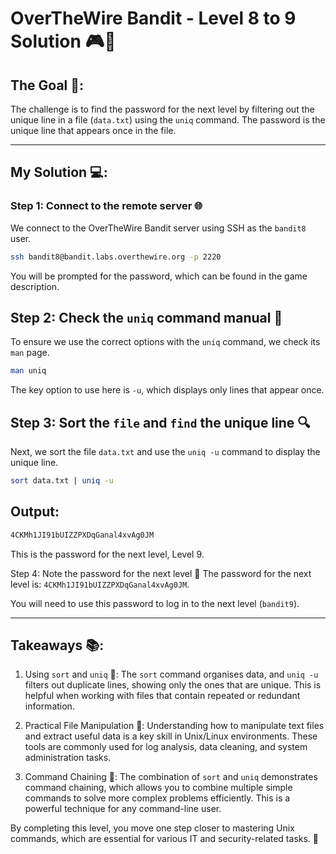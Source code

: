 # OverTheWire Bandit - Level 8 to 9 Solution 🎮🔐

## The Goal 🎯:
The challenge is to find the password for the next level by filtering out the unique line in a file (`data.txt`) using the `uniq` command. The password is the unique line that appears once in the file.

---

## My Solution 💻:

### Step 1: Connect to the remote server 🌐
We connect to the OverTheWire Bandit server using SSH as the `bandit8` user.

```bash
ssh bandit8@bandit.labs.overthewire.org -p 2220
```

You will be prompted for the password, which can be found in the game description.

## Step 2: Check the `uniq` command manual 📖
To ensure we use the correct options with the `uniq` command, we check its `man` page.

```bash
man uniq
```

The key option to use here is `-u`, which displays only lines that appear once.

## Step 3: Sort the `file` and `find` the unique line 🔍
Next, we sort the file `data.txt` and use the `uniq -u` command to display the unique line.

```bash
sort data.txt | uniq -u
```

## Output:

```bash
4CKMh1JI91bUIZZPXDqGanal4xvAg0JM
```

This is the password for the next level, Level 9.

Step 4: Note the password for the next level 🔑
The password for the next level is: `4CKMh1JI91bUIZZPXDqGanal4xvAg0JM`.

You will need to use this password to log in to the next level (`bandit9`).

---

## Takeaways 📚:

1. Using `sort` and `uniq` 🔄: The `sort` command organises data, and `uniq -u` filters out duplicate lines, showing only the ones that are unique. This is helpful when working with files that contain repeated or redundant information.

2. Practical File Manipulation 🧠: Understanding how to manipulate text files and extract useful data is a key skill in Unix/Linux environments. These tools are commonly used for log analysis, data cleaning, and system administration tasks.

3. Command Chaining 🔗: The combination of `sort` and `uniq` demonstrates command chaining, which allows you to combine multiple simple commands to solve more complex problems efficiently. This is a powerful technique for any command-line user.

By completing this level, you move one step closer to mastering Unix commands, which are essential for various IT and security-related tasks. 🚀

